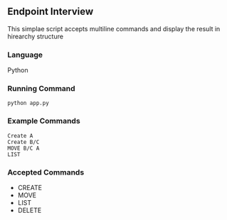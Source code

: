 ## Endpoint Interview

This simplae script accepts multiline commands and display the result in hirearchy structure

### Language

Python

### Running Command

```
python app.py
```

### Example Commands

```
Create A
Create B/C
MOVE B/C A
LIST
```

### Accepted Commands

- CREATE
- MOVE
- LIST
- DELETE
